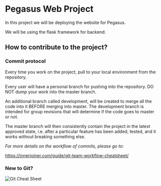 # Pegasus Web Project

In this project we will be deploying the website for Pegasus.

We will be using the flask framework for backend.

## How to contribute to the project?
### Commit protocol

Every time you work on the project, pull to your local environment from the repository.

Every user will have a personal branch for pushing into the repository. DO NOT dump your work into the master branch.

An additional branch called development, will be created to merge all the code into it BEFORE merging into master. The development branch is intended for group revisions that will determine if the code goes to master or not.

The master branch will then consistently contain the project in the latest approved state, i.e. after a particular feature has been added, tested, and it works without breaking something else.

*For more details on the workflow of commits, please go to:*

https://innerjoiner.com/guide/git-team-workflow-cheatsheet/

### New to Git?

![Git Cheat Sheet](https://qph.fs.quoracdn.net/main-qimg-71fc6274c2c4c1f3f183cceea0c2d169)
